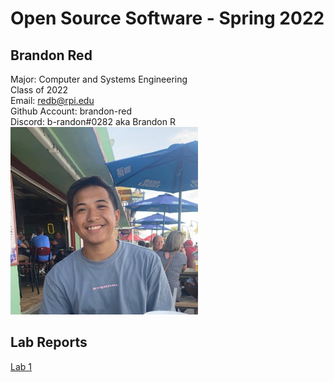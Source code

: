 # Open Source Software - Spring 2022
## Brandon Red

Major: Computer and Systems Engineering  
Class of 2022  
Email: redb@rpi.edu  
Github Account: brandon-red  
Discord: b-randon#0282 aka Brandon R
<img src="labs/lab-01/Images/redb-picture.jpg" width="300" height="300">  

## Lab Reports
[Lab 1](labs/lab-01/report.md)